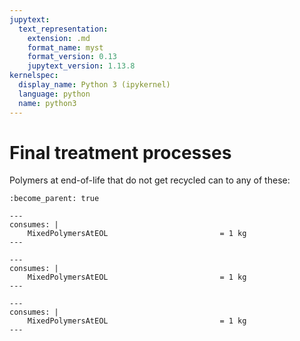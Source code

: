 ```yaml
---
jupytext:
  text_representation:
    extension: .md
    format_name: myst
    format_version: 0.13
    jupytext_version: 1.13.8
kernelspec:
  display_name: Python 3 (ipykernel)
  language: python
  name: python3
--- 
```


Final treatment processes
=========

Polymers at end-of-life that do not get recycled can to any of these:


```{system:process} FinalTreatment
:become_parent: true
```


```{system:process} Landfilling
---
consumes: |
    MixedPolymersAtEOL                         = 1 kg
---
```

```{system:process} Incineration
---
consumes: |
    MixedPolymersAtEOL                         = 1 kg
---
```

```{system:process} Mismanagement
---
consumes: |
    MixedPolymersAtEOL                         = 1 kg
---
```



```{end-sub-processes}
```


